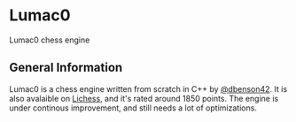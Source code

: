 # Lumac0
Lumac0 chess engine

## General Information
Lumac0 is a chess engine written from scratch in C++ by [@dbenson42](https://github.com/dbenson42).
It is also avalaible on [Lichess](https://lichess.org/@/Lumac0), and it's rated around 1850 points.
The engine is under continous improvement, and still needs a lot of optimizations.
